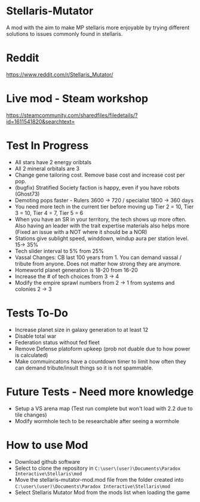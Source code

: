 # Stellaris-Mutator
A mod with the aim to make MP stellaris more enjoyable by trying different solutions to issues commonly found in stellaris.

# Reddit
https://www.reddit.com/r/Stellaris_Mutator/

# Live mod - Steam workshop
https://steamcommunity.com/sharedfiles/filedetails/?id=1611541820&searchtext=


# Test In Progress
- All stars have 2 energy oribtals
- All 2 mineral orbitals are 3
- Change gene tailoring cost. Remove base cost and increase cost per pop.
- (bugfix) Stratified Society faction is happy, even if you have robots (Ghost73)
- Demoting pops faster - Rulers 3600 -> 720 / specialist 1800 -> 360 days
- You need more tech in the current tier before moving up Tier 2 = 10, Tier 3 = 10, Tier 4 = 7, Tier 5 = 6
- When you have an SR in your territory, the tech shows up more often. Also having an leader with the trait expertise materials also helps more (Fixed an issue with a NOT where it should be a NOR)
- Stations give sublight speed, winddown, windup aura per station level. 15-> 35%
- Tech slider interval to 5% from 25%
- Vassal Changes: CB last 100 years from 1. You can demand vassal / tribute from anyone. Does not matter how strong they are anymore.
- Homeworld planet generation is 18-20 from 16-20
- Increase the # of tech choices from 3 -> 4
- Modify the empire sprawl numbers from 2 -> 1 from systems and colonies 2 -> 3

# Tests To-Do
- Increase planet size in galaxy generation to at least 12
- Disable total war
- Federation status without fed fleet
- Remove Defense platoform upkeep (prob not duable due to how power is calculated)
- Make commuincatons have a countdown timer to limit how often they can demand tribute/insult things so it is not spammable.


# Future Tests - Need more knowledge
- Setup a VS arena map (Test run complete but won't load with 2.2 due to tile changes)
- Modify wormhole tech to be researchable after seeing a wormhole

# How to use Mod

- Download github software
- Select to clone the repository in `C:\user\(user)\Documents\Paradox Interactive\Stellaris\mod`
- Move the stellaris-mutator-mod.mod file from the folder created into `C:\user\(user)\Documents\Paradox Interactive\Stellaris\mod`
- Select Stellaris Mutator Mod from the mods list when loading the game
